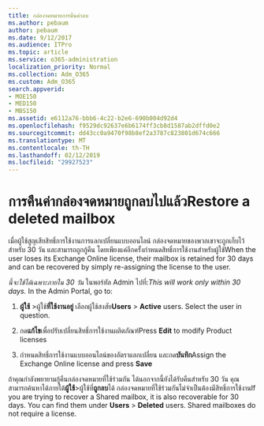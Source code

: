 ```yaml
---
title: กล่องจดหมายการคืนค่าลบ
ms.author: pebaum
author: pebaum
ms.date: 9/12/2017
ms.audience: ITPro
ms.topic: article
ms.service: o365-administration
localization_priority: Normal
ms.collection: Adm_O365
ms.custom: Adm_O365
search.appverid:
- MOE150
- MED150
- MBS150
ms.assetid: e6112a76-bbb6-4c22-b2e6-690b004d92d4
ms.openlocfilehash: f9529dc92637e6b6174ff3cb8d1587ab2dffd0e2
ms.sourcegitcommit: dd43cc0a9470f98b8ef2a3787c823801d674c666
ms.translationtype: MT
ms.contentlocale: th-TH
ms.lasthandoff: 02/12/2019
ms.locfileid: "29927523"
---
```

# <a name="restore-a-deleted-mailbox"></a><span data-ttu-id="480ec-102">การคืนค่ากล่องจดหมายถูกลบไปแล้ว</span><span class="sxs-lookup"><span data-stu-id="480ec-102">Restore a deleted mailbox</span></span>

<span data-ttu-id="480ec-103">เมื่อผู้ใช้สูญเสียสิทธิ์การใช้งานการแลกเปลี่ยนแบบออนไลน์ กล่องจดหมายของพวกเขาจะถูกเก็บไว้สำหรับ 30 วัน และสามารถถูกกู้คืน โดยเพียงแค่อีกครั้งกำหนดสิทธิ์การใช้งานสำหรับผู้ใช้</span><span class="sxs-lookup"><span data-stu-id="480ec-103">When the user loses its Exchange Online license, their mailbox is retained for 30 days and can be recovered by simply re-assigning the license to the user.</span></span>
  
 <span data-ttu-id="480ec-p101">*นี้จะใช้ได้เฉพาะภายใน 30 วัน*  ในพอร์ทัล Admin ไปที่:</span><span class="sxs-lookup"><span data-stu-id="480ec-p101">*This will work only within 30 days.*  In the Admin Portal, go to:</span></span> 
  
1. <span data-ttu-id="480ec-p102">**ผู้ใช้** \>ผู้ใช้**ที่ใช้งานอยู่** เลือกผู้ใช้สงสัย</span><span class="sxs-lookup"><span data-stu-id="480ec-p102">**Users** \> **Active** users. Select the user in question.</span></span> 
    
2. <span data-ttu-id="480ec-108">กด**แก้ไข**เพื่อปรับเปลี่ยนสิทธิ์การใช้งานผลิตภัณฑ์</span><span class="sxs-lookup"><span data-stu-id="480ec-108">Press **Edit** to modify Product licenses</span></span> 
    
3. <span data-ttu-id="480ec-109">กำหนดสิทธิ์การใช้งานแบบออนไลน์ของอัตราแลกเปลี่ยน และกด**บันทึก**</span><span class="sxs-lookup"><span data-stu-id="480ec-109">Assign the Exchange Online license and press **Save**</span></span>
    
<span data-ttu-id="480ec-p103">ถ้าคุณกำลังพยายามกู้คืนกล่องจดหมายที่ใช้ร่วมกัน ได้นอกจากนี้ยังได้รับคืนสำหรับ 30 วัน คุณสามารถค้นหาได้ภายใต้**ผู้ใช้**\>ผู้ใช้ที่**ถูกลบ**ได้ กล่องจดหมายที่ใช้ร่วมกันไม่จำเป็นต้องมีสิทธิ์การใช้งาน</span><span class="sxs-lookup"><span data-stu-id="480ec-p103">If you are trying to recover a Shared mailbox, it is also recoverable for 30 days. You can find them under **Users** \> **Deleted** users. Shared mailboxes do not require a license.</span></span> 
  

